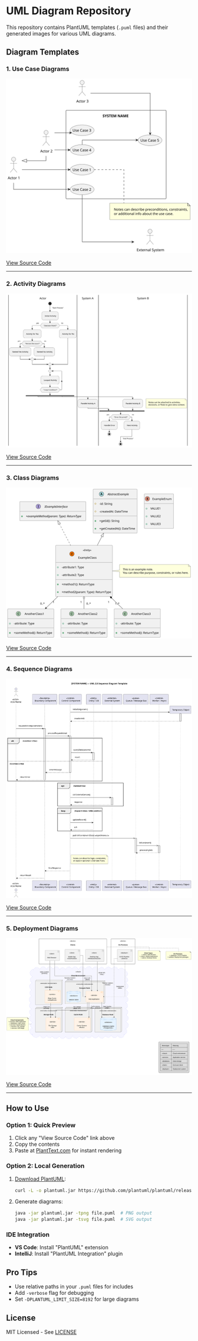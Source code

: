 # UML Diagram Repository

This repository contains PlantUML templates (`.puml` files) and their generated images for various UML diagrams.

## Diagram Templates

### 1. Use Case Diagrams

![Use Case Example](usecase/plantuml_usecase.svg)

[View Source Code](usecase/plantuml_usecase.puml)

---

### 2. Activity Diagrams

![Activity Example](activity/plantuml_activity.svg)

[View Source Code](activity/plantuml_activity.puml)

---

### 3. Class Diagrams

![Class Example](class/plantuml_class.svg)

[View Source Code](class/plantuml_class.puml)

---

### 4. Sequence Diagrams

![Sequence Example](sequence/plantuml_sequence.svg)

[View Source Code](sequence/plantuml_sequence.puml)

---

### 5. Deployment Diagrams

![Deployment Example](deployment/plantuml_deployment.svg)

[View Source Code](deployment/plantuml_deployment.puml)

---

## How to Use

### Option 1: Quick Preview

1. Click any "View Source Code" link above
2. Copy the contents
3. Paste at [PlantText.com](https://www.planttext.com/) for instant rendering

### Option 2: Local Generation

1. [Download PlantUML](https://plantuml.com/download):

   ```bash
   curl -L -o plantuml.jar https://github.com/plantuml/plantuml/releases/latest/download/plantuml.jar
   ```

2. Generate diagrams:

   ```bash
   java -jar plantuml.jar -tpng file.puml  # PNG output
   java -jar plantuml.jar -tsvg file.puml  # SVG output
   ```

### IDE Integration

- **VS Code**: Install "PlantUML" extension
- **IntelliJ**: Install "PlantUML Integration" plugin

## Pro Tips

- Use relative paths in your `.puml` files for includes
- Add `-verbose` flag for debugging
- Set `-DPLANTUML_LIMIT_SIZE=8192` for large diagrams

## License

MIT Licensed - See [LICENSE](LICENSE)
